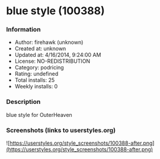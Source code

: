 # blue style (100388)

### Information
- Author: firehawk (unknown)
- Created at: unknown
- Updated at: 4/16/2014, 9:24:00 AM
- License: NO-REDISTRIBUTION
- Category: podricing
- Rating: undefined
- Total installs: 25
- Weekly installs: 0


### Description
blue style for OuterHeaven


### Screenshots (links to userstyles.org)
![https://userstyles.org/style_screenshots/100388-after.png](https://userstyles.org/style_screenshots/100388-after.png)


